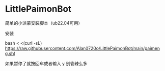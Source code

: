 # LittlePaimonBot

简单的小派蒙安装脚本（ub22.04可用）

安装

bash < <(curl -sL) https://raw.githubusercontent.com/Alan0720o/LittlePaimonBot/main/paimeng.sh)


如果暂停了就按回车或者输入 y 别管辣么多

